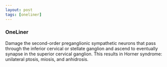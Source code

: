 ```yaml
---
layout: post
tags: [oneliner]
---
```



### OneLiner

Damage the second-order preganglionic sympathetic neurons that pass through the inferior cervical or stellate ganglion and ascend to eventually synapse in the superior cervical ganglion. This results in Horner syndrome: unilateral ptosis, miosis, and anhidrosis.
